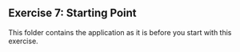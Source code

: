 ## Exercise 7: Starting Point ##

This folder contains the application as it is before you start with this exercise.